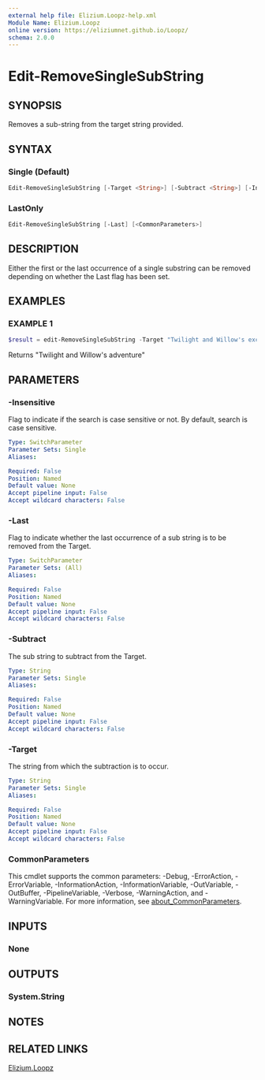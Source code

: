 ```yaml
---
external help file: Elizium.Loopz-help.xml
Module Name: Elizium.Loopz
online version: https://eliziumnet.github.io/Loopz/
schema: 2.0.0
---
```


# Edit-RemoveSingleSubString

## SYNOPSIS

Removes a sub-string from the target string provided.

## SYNTAX

### Single (Default)

```powershell
Edit-RemoveSingleSubString [-Target <String>] [-Subtract <String>] [-Insensitive] [-Last] [<CommonParameters>]
```

### LastOnly

```powershell
Edit-RemoveSingleSubString [-Last] [<CommonParameters>]
```

## DESCRIPTION

Either the first or the last occurrence of a single substring can be removed
depending on whether the Last flag has been set.

## EXAMPLES

### EXAMPLE 1

```powershell
$result = edit-RemoveSingleSubString -Target "Twilight and Willow's excellent adventure" -Subtract "excellent ";
```

Returns "Twilight and Willow's adventure"

## PARAMETERS

### -Insensitive

Flag to indicate if the search is case sensitive or not. By default, search is case
sensitive.

```yaml
Type: SwitchParameter
Parameter Sets: Single
Aliases:

Required: False
Position: Named
Default value: None
Accept pipeline input: False
Accept wildcard characters: False
```

### -Last

Flag to indicate whether the last occurrence of a sub string is to be removed from the
Target.

```yaml
Type: SwitchParameter
Parameter Sets: (All)
Aliases:

Required: False
Position: Named
Default value: None
Accept pipeline input: False
Accept wildcard characters: False
```

### -Subtract

The sub string to subtract from the Target.

```yaml
Type: String
Parameter Sets: Single
Aliases:

Required: False
Position: Named
Default value: None
Accept pipeline input: False
Accept wildcard characters: False
```

### -Target

The string from which the subtraction is to occur.

```yaml
Type: String
Parameter Sets: Single
Aliases:

Required: False
Position: Named
Default value: None
Accept pipeline input: False
Accept wildcard characters: False
```

### CommonParameters

This cmdlet supports the common parameters: -Debug, -ErrorAction, -ErrorVariable, -InformationAction, -InformationVariable, -OutVariable, -OutBuffer, -PipelineVariable, -Verbose, -WarningAction, and -WarningVariable. For more information, see [about_CommonParameters](http://go.microsoft.com/fwlink/?LinkID=113216).

## INPUTS

### None

## OUTPUTS

### System.String

## NOTES

## RELATED LINKS

[Elizium.Loopz](https://github.com/EliziumNet/Loopz)
